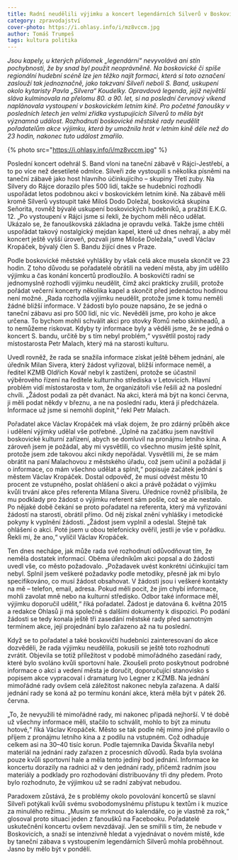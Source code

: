```yaml
---
title: Radní neudělili výjimku a koncert legendárních Silverů v Boskovicích nebude
category: zpravodajství
cover-photo: https://i.ohlasy.info/i/mz8vccm.jpg
author: Tomáš Trumpeš
tags: kultura politika
---
```


*Jsou kapely, u kterých přídomek „legendární“ nevyvolává ani stín pochybnosti, že by snad byl použit neoprávněně. Na boskovické či spíše regionální hudební scéně lze jen těžko najít formaci, která si toto označení zaslouží tak jednoznačně, jako takzvaní Silveři neboli S. Band, uskupení okolo kytaristy Pavla „Silvera“ Koudelky. Opravdová legenda, jejíž největší sláva kulminovala na přelomu 80. a 90. let, si na poslední červnový víkend naplánovala vystoupení v boskovickém letním kině. Pro početné fanoušky v posledních letech jen velmi zřídka vystupujících Silverů to měla být významná událost. Rozhodnutí boskovické městské rady neudělit pořadatelům akce výjimku, která by umožnila hrát v letním kině déle než do 23 hodin, nakonec tuto událost zmařilo.*

{% photo src="https://i.ohlasy.info/i/mz8vccm.jpg" %}

Poslední koncert odehrál S. Band vloni na taneční zábavě v Rájci-Jestřebí, a to po více než desetileté odmlce. Silveři zde vystoupili s několika písněmi na taneční zábavě jako host hlavního účinkujícího – skupiny Třetí zuby. Na Silvery do Rájce dorazilo přes 500 lidí, takže se hudebníci rozhodli uspořádat letos podobnou akci v boskovickém letním kině. Na zábavě měli kromě Silverů vystoupit také Miloš Dodo Doležal, boskovická skupina Seňorita, rovněž bývalé uskupení boskovických hudebníků, a pražští E.K.G. 12. „Po vystoupení v Rájci jsme si řekli, že bychom měli něco udělat. Ukázalo se, že fanouškovská základna je opravdu velká. Takže jsme chtěli uspořádat takový nostalgický mejdan kapel, které už dnes nehrají, a aby měl koncert ještě vyšší úroveň, pozvali jsme Miloše Doležala,“ uvedl Václav Kropáček, bývalý člen S. Bandu žijící dnes v Praze.

Podle boskovické městské vyhlášky by však celá akce musela skončit ve 23 hodin. Z toho důvodu se pořadatelé obrátili na vedení města, aby jim udělilo výjimku a čas konání koncertů prodloužilo. A boskovičtí radní se jednomyslně rozhodli výjimku neudělit, čímž akci prakticky zrušili, protože pořádat večerní koncerty několika kapel a skončit před jedenáctou hodinou není možné. „Rada rozhodla výjimku neudělit, protože jsme k tomu neměli žádné bližší informace. V žádosti bylo pouze napsáno, že se jedná o taneční zábavu asi pro 500 lidí, nic víc. Nevěděli jsme, pro koho je akce určena. To bychom mohli schválit akci pro stovky Romů nebo skinheadů, a to nemůžeme riskovat. Kdyby ty informace byly a věděli jsme, že se jedná o koncert S. bandu, určitě by s tím nebyl problém,“ vysvětlil postoj rady místostarosta Petr Malach, který má na starosti kulturu. 

Uvedl rovněž, že rada se snažila informace získat ještě během jednání, ale úředník Milan Sivera, který žádost vyřizoval, bližší informace neměl, a ředitel KZMB Oldřich Kovář nebyl k zastižení, protože se účastnil výběrového řízení na ředitele kulturního střediska v Letovicích. Hlavní problém vidí místostarosta v tom, že organizátoři vše řešili až na poslední chvíli. „Žádost podali za pět dvanáct. Na akci, která má být na konci června, ji měli podat někdy v březnu, a ne na poslední radu, která jí předcházela. Informace už jsme si nemohli doplnit,“ řekl Petr Malach.

Pořadatel akce Václav Kropáček má však dojem, že pro zdárný průběh akce i udělení výjimky udělal vše potřebné. „Úplně na začátku jsem navštívil boskovické kulturní zařízení, abych se domluvil na pronájmu letního kina. A zároveň jsem je požádal, aby mi vysvětlili, co všechno musím ještě splnit, protože jsem zde takovou akci nikdy nepořádal. Vysvětlili mi, že se mám obrátit na paní Malachovou z městského úřadu, což jsem učinil a požádal ji o informace, co mám všechno udělat a splnit,“ popisuje začátek jednání s městem Václav Kropáček. Dostal odpověď, že musí odvést městu 10 procent ze vstupného, poslat ohlášení o akci a právě požádat o výjimku kvůli trvání akce přes referenta Milana Siveru. Úřednice rovněž přislíbila, že mu podklady pro žádost o výjimku referent sám pošle, což se ale nestalo. Po nějaké době čekání se proto pořadatel na referenta, který má vyřizování žádostí na starosti, obrátil přímo. Od něj získal znění vyhlášky i metodické pokyny k vyplnění žádosti. „Žádost jsem vyplnil a odeslal. Stejně tak ohlášení o akci. Poté jsem u obou telefonicky ověřil, jestli je vše v pořádku. Řekli mi, že ano,“ vylíčil Václav Kropáček. 

Ten dnes nechápe, jak může rada své rozhodnutí odůvodňovat tím, že neměla dostatek informací. Oběma úředníkům akci popsal a do žádosti uvedl vše, co město požadovalo. „Požadavek uvést konkrétní účinkující tam nebyl. Splnil jsem veškeré požadavky podle metodiky, přesně jak mi bylo specifikováno, co musí žádost obsahovat. V žádosti jsou i veškeré kontakty na mě – telefon, email, adresa. Pokud měli pocit, že jim chybí informace, mohli zavolat mně nebo na kulturní středisko. Odbor také informace měl, výjimku doporučil udělit,“ říká pořadatel. Žádost je datována 6. května 2015 a redakce Ohlasů ji má společně s dalšími dokumenty k dispozici. Po podání žádosti se tedy konala ještě tři zasedání městské rady před samotným termínem akce, její projednání bylo zařazeno až na tu poslední.

Když se to pořadatel a také boskovičtí hudebníci zainteresovaní do akce dozvěděli, že rada výjimku neudělila, pokusili se ještě toto rozhodnutí zvrátit. Objevila se totiž příležitost v podobě mimořádného zasedání rady, které bylo svoláno kvůli sportovní hale. Zkoušeli proto poskytnout podrobné informace o akci a vedení města je doručit, doporučující stanovisko s popisem akce vypracoval i dramaturg Ivo Legner z KZMB. Na jednání mimořádné rady ovšem celá záležitost nakonec nebyla zařazena. A další jednání rady se koná až po termínu konání akce, která měla být v pátek 26. června.

„To, že nevyužili té mimořádné rady, mi nakonec připadá nejhorší. V té době už všechny informace měli, stačilo to schválit, mohlo to být za minutu hotové,“ říká Václav Kropáček. Město se tak podle něj mimo jiné připravilo o příjem z pronájmu letního kina a z podílu na vstupném. Což odhaduje celkem asi na 30–40 tisíc korun. Podle tajemníka Davida Škvařila nebyl materiál na jednání rady zařazen z procesních důvodů. Rada byla svolána pouze kvůli sportovní hale a měla tento jediný bod jednání. Informace ke koncertu dorazily na radnici až v den jednání rady, přičemž radním jsou materiály a podklady pro rozhodování distribuovány tři dny předem. Proto bylo rozhodnuto, že výjimkou už se radní zabývat nebudou.

Paradoxem zůstává, že s problémy okolo povolování koncertů se slavní Silveři potýkali kvůli svému svobodomyslnému přístupu k textům i k muzice za minulého režimu. „Musím se mrknout do kalendáře, co je vlastně za rok,“ glosoval proto situaci jeden z fanoušků na Facebooku. Pořadatelé uskutečnění koncertu ovšem nevzdávají. Jen se smířili s tím, že nebude v Boskovicích, a snaží se intenzivně hledat a vyjednávat o novém místě, kde by taneční zábava s vystoupením legendárních Silverů mohla proběhnout. Jasno by mělo být v pondělí.


